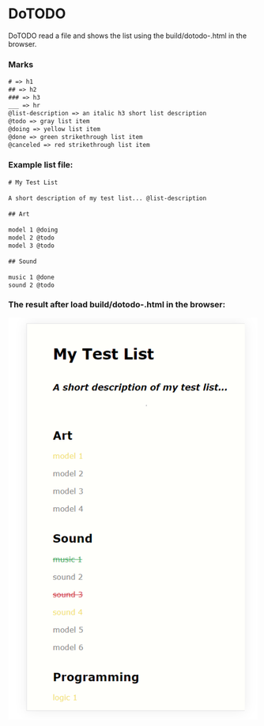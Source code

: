 # DoTODO

DoTODO read a file and shows the list using the build/dotodo-<VERSION>.html in the browser.

### Marks

```
# => h1
## => h2
### => h3
___ => hr
@list-description => an italic h3 short list description
@todo => gray list item
@doing => yellow list item
@done => green strikethrough list item
@canceled => red strikethrough list item
```

### Example list file:

```
# My Test List

A short description of my test list... @list-description

## Art

model 1 @doing
model 2 @todo
model 3 @todo

## Sound

music 1 @done
sound 2 @todo
```

### The result after load build/dotodo-<VERSION>.html in the browser:

![DoTODO list example](img/list-example.png)
